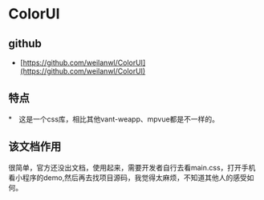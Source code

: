 # ColorUI

## github

- [https://github.com/weilanwl/ColorUI](https://github.com/weilanwl/ColorUI)

## 特点

*　这是一个css库，相比其他vant-weapp、mpvue都是不一样的。

## 该文档作用

很简单，官方还没出文档，使用起来，需要开发者自行去看main.css，打开手机看小程序的demo,然后再去找项目源码，我觉得太麻烦，不知道其他人的感受如何。


